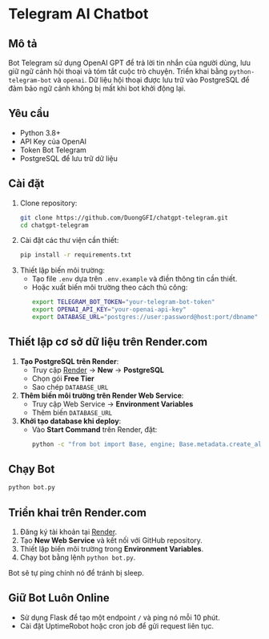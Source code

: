 # Telegram AI Chatbot

## Mô tả
Bot Telegram sử dụng OpenAI GPT để trả lời tin nhắn của người dùng, lưu giữ ngữ cảnh hội thoại và tóm tắt cuộc trò chuyện. Triển khai bằng `python-telegram-bot` và `openai`. Dữ liệu hội thoại được lưu trữ vào PostgreSQL để đảm bảo ngữ cảnh không bị mất khi bot khởi động lại.

## Yêu cầu
- Python 3.8+
- API Key của OpenAI
- Token Bot Telegram
- PostgreSQL để lưu trữ dữ liệu

## Cài đặt
1. Clone repository:
   ```sh
   git clone https://github.com/DuongGFI/chatgpt-telegram.git
   cd chatgpt-telegram
   ```
2. Cài đặt các thư viện cần thiết:
   ```sh
   pip install -r requirements.txt
   ```
3. Thiết lập biến môi trường:
   - Tạo file `.env` dựa trên `.env.example` và điền thông tin cần thiết.
   - Hoặc xuất biến môi trường theo cách thủ công:
     ```sh
     export TELEGRAM_BOT_TOKEN="your-telegram-bot-token"
     export OPENAI_API_KEY="your-openai-api-key"
     export DATABASE_URL="postgres://user:password@host:port/dbname"
     ```

## Thiết lập cơ sở dữ liệu trên Render.com
1. **Tạo PostgreSQL trên Render**:
   - Truy cập [Render](https://render.com/) → **New** → **PostgreSQL**
   - Chọn gói **Free Tier**
   - Sao chép `DATABASE_URL`
2. **Thêm biến môi trường trên Render Web Service**:
   - Truy cập Web Service → **Environment Variables**
   - Thêm biến `DATABASE_URL`
3. **Khởi tạo database khi deploy**:
   - Vào **Start Command** trên Render, đặt:
     ```sh
     python -c "from bot import Base, engine; Base.metadata.create_all(engine)" && python bot.py
     ```

## Chạy Bot
```sh
python bot.py
```

## Triển khai trên Render.com
1. Đăng ký tài khoản tại [Render](https://render.com/).
2. Tạo **New Web Service** và kết nối với GitHub repository.
3. Thiết lập biến môi trường trong **Environment Variables**.
4. Chạy bot bằng lệnh `python bot.py`.

Bot sẽ tự ping chính nó để tránh bị sleep.

## Giữ Bot Luôn Online
- Sử dụng Flask để tạo một endpoint `/` và ping nó mỗi 10 phút.
- Cài đặt UptimeRobot hoặc cron job để gửi request liên tục.
